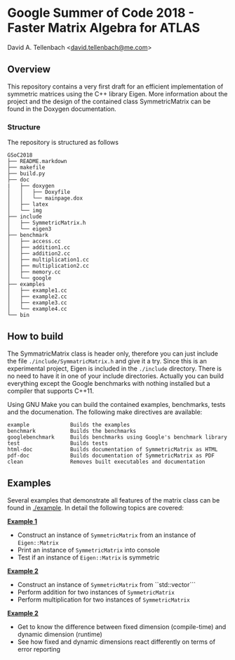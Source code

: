 # Google Summer of Code 2018 - Faster Matrix Algebra for ATLAS #

David A. Tellenbach <<david.tellenbach@me.com>>
## Overview ##

This repository contains a very first draft for an efficient implementation of symmetric matrices using the C++ library Eigen. More information about the project and the design of the contained class SymmetricMatrix can be found in the Doxygen documentation.

### Structure ###

The repository is structured as follows

    GSoC2018
    ├── README.markdown             
    ├── makefile 
    ├── build.py                  
    ├── doc     
    |   ├── doxygen
    │   │   ├── Doxyfile
    │   │   └── mainpage.dox                   
    │   ├── latex             
    │   └── img
    ├── include
    │   ├── SymmetricMatrix.h
    │   └── eigen3
    ├── benchmark
    │   ├── access.cc
    │   ├── addition1.cc
    │   ├── addition2.cc
    │   ├── multiplication1.cc
    │   ├── multiplication2.cc
    │   ├── memory.cc
    │   └── google
    ├── examples
    │   ├── example1.cc
    │   ├── example2.cc
    │   ├── example3.cc
    │   └── example4.cc
    └── bin

## How to build ##

The SymmatricMatrix class is header only, therefore you can just include the file ``./include/SymmatricMatrix.h`` and give it a try.
Since this is an experimental project, Eigen is included in the ``./include`` directory. There is no need to have it in one of your include directories. Actually you can build everything except the Google benchmarks with nothing installed but a compiler that supports C++11.

Using GNU Make you can build the contained examples, benchmarks, tests and the documenation. The following make directives are available:

    example             Builds the examples
    benchmark           Builds the benchmarks
    googlebenchmark     Builds benchmarks using Google's benchmark library
    test                Builds tests
    html-doc            Builds documentation of SymmetricMatrix as HTML
    pdf-doc             Builds documentation of SymmetricMatrix as PDF
    clean               Removes built executables and documentation

## Examples ##

Several examples that demonstrate all features of the matrix class can be found in [./example](./doc/Documentation.pdf). In detail the following topics are covered:

**[Example 1](./examples/example1.cc)**
- Construct an instance of ``SymmetricMatrix`` from an instance of ``Eigen::Matrix``
- Print an instance of ``SymmetricMatrix`` into console
- Test if an instance of ``Eigen::Matrix`` is symmetric

**[Example 2](./examples/example2.cc)**
- Construct an instance of ``SymmetricMatrix`` from ``std::vector```
- Perform addition for two instances of ``SymmetricMatrix``
- Perform multiplication for two instances of ``SymmetricMatrix``

**[Example 2](./examples/example3.cc)**
- Get to know the difference between fixed dimension (compile-time) and dynamic dimension (runtime)
- See how fixed and dynamic dimensions react differently on terms of error reporting





